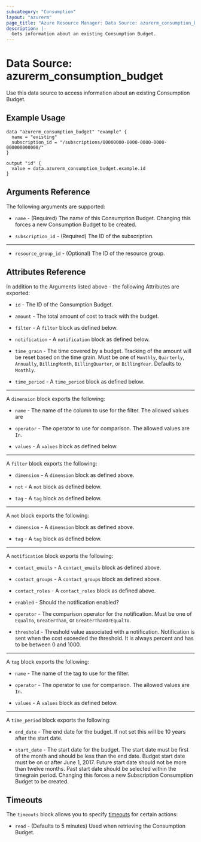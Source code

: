 ```yaml
---
subcategory: "Consumption"
layout: "azurerm"
page_title: "Azure Resource Manager: Data Source: azurerm_consumption_budget"
description: |-
  Gets information about an existing Consumption Budget.
---
```


# Data Source: azurerm_consumption_budget

Use this data source to access information about an existing Consumption Budget.

## Example Usage

```hcl
data "azurerm_consumption_budget" "example" {
  name = "existing"
  subscription_id = "/subscriptions/00000000-0000-0000-0000-000000000000/"
}

output "id" {
  value = data.azurerm_consumption_budget.example.id
}
```

## Arguments Reference

The following arguments are supported:

* `name` - (Required) The name of this Consumption Budget. Changing this forces a new Consumption Budget to be created.

* `subscription_id` - (Required) The ID of the subscription.

---

* `resource_group_id` - (Optional) The ID of the resource group.

## Attributes Reference

In addition to the Arguments listed above - the following Attributes are exported: 

* `id` - The ID of the Consumption Budget.

* `amount` - The total amount of cost to track with the budget.

* `filter` - A `filter` block as defined below.

* `notification` - A `notification` block as defined below.

* `time_grain` - The time covered by a budget. Tracking of the amount will be reset based on the time grain. Must be one of `Monthly`, `Quarterly`, `Annually`, `BillingMonth`, `BillingQuarter`, or `BillingYear`. Defaults to `Monthly`.

* `time_period` - A `time_period` block as defined below.

---

A `dimension` block exports the following:

* `name` - The name of the column to use for the filter. The allowed values are

* `operator` -  The operator to use for comparison. The allowed values are `In`.

* `values` - A `values` block as defined below.

---

A `filter` block exports the following:

* `dimension` - A `dimension` block as defined above.

* `not` - A `not` block as defined below.

* `tag` - A `tag` block as defined below.

---

A `not` block exports the following:

* `dimension` - A `dimension` block as defined above.

* `tag` - A `tag` block as defined below.

---

A `notification` block exports the following:

* `contact_emails` - A `contact_emails` block as defined above.

* `contact_groups` - A `contact_groups` block as defined above.

* `contact_roles` - A `contact_roles` block as defined above.

* `enabled` - Should the notification enabled?

* `operator` - The comparison operator for the notification. Must be one of `EqualTo`, `GreaterThan`, or `GreaterThanOrEqualTo`.

* `threshold` - Threshold value associated with a notification. Notification is sent when the cost exceeded the threshold. It is always percent and has to be between 0 and 1000.

---

A `tag` block exports the following:

* `name` - The name of the tag to use for the filter.

* `operator` - The operator to use for comparison. The allowed values are `In`.

* `values` - A `values` block as defined below.

---

A `time_period` block exports the following:

* `end_date` - The end date for the budget. If not set this will be 10 years after the start date.

* `start_date` - The start date for the budget. The start date must be first of the month and should be less than the end date. Budget start date must be on or after June 1, 2017. Future start date should not be more than twelve months. Past start date should be selected within the timegrain period. Changing this forces a new Subscription Consumption Budget to be created.

## Timeouts

The `timeouts` block allows you to specify [timeouts](https://www.terraform.io/docs/configuration/resources.html#timeouts) for certain actions:

* `read` - (Defaults to 5 minutes) Used when retrieving the Consumption Budget.